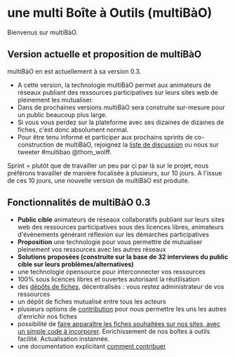 # une multi Boîte à Outils (multiBàO)

Bienvenus sur multiBàO. 

## Version actuelle et proposition de multiBàO

multiBàO en est actuellement à sa version 0.3. 
* A cette version, la technologie multiBàO permet aux animateurs de réseaux publiant des ressources participatives sur leurs sites web de pleinement les mutualiser.
* Dans de prochaines versions multiBàO sera construite sur-mesure pour un public beaucoup plus large.
* Si vous vous perdez sur la plateforme avec ses dizaines de dizaines de fiches, c'est donc absolument normal. 
* Pour être tenu informé et participer aux prochains sprints de co-construction de multiBàO, rejoignez la [liste de discussion]([http://lists.imaginationforpeople.org/cgi-bin/mailman/listinfo/multibao]) ou nous sur tweeter #multibao @thom_wolff. 

Sprint = plutôt que de travailler un peu par çi par là sur le projet, nous préférons travailler de manière focalisée à plusieurs, sur 10 jours. A l'issue de ces 10 jours, une nouvelle version de multiBàO est produite. 

## Fonctionnalités de multiBàO 0.3

* **Public cible** animateurs de réseaux collaboratifs publiant sur leurs sites web des ressources participatives sous des licences libres, animateurs d'évènements générant réflexion sur les démarches participatives
* **Proposition** une technologie pour vous permettre de mutualiser pleinement vos ressources avec les autres réseaux
* **Solutions proposées (construite sur la base de 32 interviews du public cible sur leurs problèmes/alternatives)**
 * une technologie opensource pour interconnecter vos ressources
 * 100% sous licences libres et ouvertes autorisant la réutilisation
 * des [dépôts de fiches](https://github.com/multibao/contributions/blob/master/pages/documentation/creer_un_depot.md), décentralisés : vous restez administrateur de vos ressources
 * un dépôt de fiches mutualisé entre tous les acteurs
 * plusieurs options de [contribution](https://github.com/multibao/contributions/blob/master/pages/documentation/obtenir_donner_acces_contributeur.md) pour nous permettre les uns les autres d'enrichir nos fiches
 * possibilité de [faire apparaître les fiches souhaitées sur nos sites, avec un simple code à incorporer](https://github.com/multibao/contributions/blob/master/pages/documentation/faire_apparaitre_fiche_sur_mon_site.md). Enrichissement de nos boîtes à outils facilité. Actualisation instannée. 
 * une documentation explicitant [comment contribuer](http://www.multibao.org/pages/multibao/contributions/contribuer)


